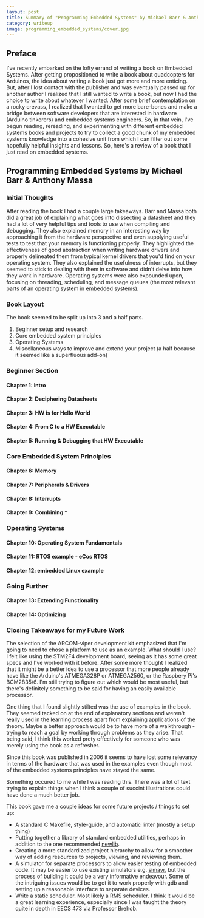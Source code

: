 ```yaml
---
layout: post
title: Summary of "Programming Embedded Systems" by Michael Barr & Anthony Massa
category: writeup
image: programming_embedded_systems/cover.jpg
---
```


## Preface

I've recently embarked on the lofty errand of writing a book on Embedded Systems.
After getting propositioned to write a book about quadcopters for Arduinos, the
idea about writing a book just got more and more enticing. But, after I lost
contact with the publisher and was eventually passed up for another author I
realized that I still wanted to write a book, but now I had the choice to write about
whatever I wanted. After some brief contemplation on a rocky crevass, I realized
that I wanted to get more bare-bones and make a bridge between software
developers that are interested in hardware (Arduino tinkerers) and embedded
systems engineers. So, in that vein, I've begun reading, rereading, and
experimenting with different embedded systems books and projects to try to
collect a good chunk of my embedded systems knowledge into a cohesive unit from
which I can filter out some hopefully helpful insights and lessons. So, here's a
review of a book that I just read on embedded systems.

## Programming Embedded Systems by Michael Barr & Anthony Massa

### Initial Thoughts

After reading the book I had a couple large takeaways. Barr and Massa both did a
great job of explaining what goes into dissecting a datasheet and they had a lot
of very helpful tips and tools to use when compiling and debugging. They also
explained memory in an interesting way by approaching it from the hardware
perspective and even supplying useful tests to test that your memory is
functioning properly. They highlighted the effectiveness of good abstraction
when writing hardware drivers and properly delineated them from typical kernel
drivers that you'd find on your operating system. They also explained the
usefulness of interrupts, but they seemed to stick to dealing with them in
software and didn't delve into how they work in hardware. Operating systems were
also expounded upon, focusing on threading, scheduling, and message queues (the
most relevant parts of an operating system in embedded systems).

### Book Layout

The book seemed to be split up into 3 and a half parts. 

1. Beginner setup and research
2. Core embedded system principles
3. Operating Systems
4. Miscellaneous ways to improve and extend your project (a half because it seemed like a superfluous add-on)


### Beginner Section

#### Chapter 1: Intro

#### Chapter 2: Deciphering Datasheets

#### Chapter 3: HW is for Hello World

#### Chapter 4: From C to a HW Executable

#### Chapter 5: Running & Debugging that HW Executable


### Core Embedded System Principles

#### Chapter 6: Memory

#### Chapter 7: Peripherals & Drivers

#### Chapter 8: Interrupts

#### Chapter 9: Combining ^


### Operating Systems

#### Chapter 10: Operating System Fundamentals

#### Chapter 11: RTOS example - eCos RTOS

#### Chapter 12: embedded Linux example


### Going Further

#### Chapter 13: Extending Functionality

#### Chapter 14: Optimizing


### Closing Takeaways for my Future Work

The selection of the ARCOM-viper development kit emphasized that I'm going to
need to chose a platform to use as an example. What should I use? I felt like
using the STM2F4 development board, seeing as it has some great specs and I've
worked with it before. After some more thought I realized that it might be a
better idea to use a processor that more people already have like the Arduino's
ATMEGA328P or ATMEGA2560, or the Raspbery Pi's BCM2835/6. I'm still trying to
figure out which would be most useful, but there's definitely something to be
said for having an easily available processor.

One thing that I found slightly stilted was the use of examples in the book.
They seemed tacked on at the end of explanatory sections and weren't really used
in the learning process apart from explaining applications of the theory. Maybe
a better approach would be to have more of a walkthrough - trying to reach a
goal by working through problems as they arise. That being said, I think this
worked prety effectively for someone who was merely using the book as a
refresher.

Since this book was published in 2006 it seems to have lost some relevancy in
terms of the hardware that was used in the examples even though most of the
embedded systems principles have stayed the same.

Something occured to me while I was reading this. There was a lot of text trying
to explain things when I think a couple of succint illustrations could have done
a much better job.

This book gave me a couple ideas for some future projects / things to set up:

* A standard C Makefile, style-guide, and automatic linter (mostly a setup
  thing)
* Putting together a library of standard embedded utilities, perhaps in addition
  to the one recommended [newlib](https://sourceware.org/newlib/).
* Creating a more standardized project hierarchy to allow for a smoother way of
  adding resources to projects, viewing, and reviewing them.
* A simulator for separate processors to allow easier testing of embedded code.
  It may be easier to use existing simulators e.g.
[simavr](https://github.com/buserror/simavr), but the process of building it
could be a very informative endeavour. Some of the intriguing issues would be to
get it to work properly with gdb and setting up a reasonable interface to
separate devices.
* Write a static scheduler. Most likely a RMS scheduler. I think it would be a
  great learning experience, especially since I was taught the theory quite in
depth in EECS 473 via Professor Brehob.
